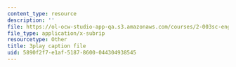```yaml
---
content_type: resource
description: ''
file: https://ol-ocw-studio-app-qa.s3.amazonaws.com/courses/2-003sc-engineering-dynamics-fall-2011/5890f2f7e1af51878600044304938545_jROTMB142T0.vtt
file_type: application/x-subrip
resourcetype: Other
title: 3play caption file
uid: 5890f2f7-e1af-5187-8600-044304938545
---
```

